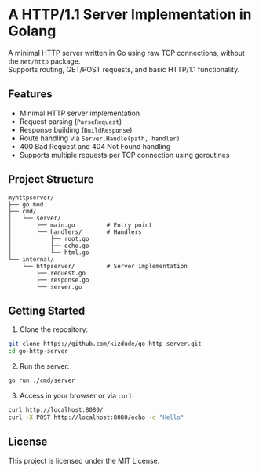 # A HTTP/1.1 Server Implementation in Golang

A minimal HTTP server written in Go using raw TCP connections, without the `net/http` package.  
Supports routing, GET/POST requests, and basic HTTP/1.1 functionality.

## Features

- Minimal HTTP server implementation
- Request parsing (`ParseRequest`)
- Response building (`BuildResponse`)
- Route handling via `Server.Handle(path, handler)`
- 400 Bad Request and 404 Not Found handling
- Supports multiple requests per TCP connection using goroutines

## Project Structure

```
myhttpserver/
├── go.mod
├── cmd/
│   └── server/
│       ├── main.go         # Entry point
│       └── handlers/       # Handlers
│           ├── root.go
│           ├── echo.go
│           └── html.go
└── internal/
    └── httpserver/         # Server implementation
        ├── request.go
        ├── response.go
        └── server.go

```

## Getting Started

1. Clone the repository:

```bash
git clone https://github.com/kizdude/go-http-server.git
cd go-http-server
````

2. Run the server:

```bash
go run ./cmd/server
```

3. Access in your browser or via `curl`:

```bash
curl http://localhost:8080/
curl -X POST http://localhost:8080/echo -d "Hello"
```

## License

This project is licensed under the MIT License.
